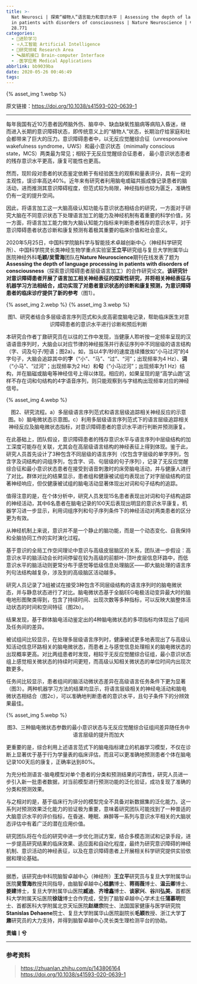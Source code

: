 ```yaml
---
title: >-
  Nat Neurosci | 探索“植物人”语言能力和意识水平 | Assessing the depth of language processing
  in patients with disorders of consciousness | Nature Neuroscience | 中科院1区 IF
  28.771
categories:
  - 🌙进阶学习
  - ⭐人工智能 Artificial Intelligence
  - 💫研究领域 Research Area
  - 🛰️脑机接口 Brain-computer Interface
  - ☄️医学应用 Medical Applications
abbrlink: bb9039ba
date: 2020-05-26 00:46:49
tags:
---
```


{% asset_img 1.webp %}

原文链接：<https://doi.org/10.1038/s41593-020-0639-1>

<!--more-->

***

每年我国有近10万患者因颅脑外伤、脑卒中、缺血缺氧性脑病等病陷入昏迷，继而进入长期的意识障碍状态，即传统意义上的“植物人”状态，长期治疗给家庭和社会都带来了巨大的压力。意识障碍患者中，以无反应觉醒综合征（unresponsive wakefulness syndrome，UWS）和最小意识状态（minimally conscious state，MCS）两类最为常见；相较于无反应觉醒综合征患者， 最小意识状态患者的残存意识水平更高，康复可能性也更高。

然而，现阶段对患者的状态鉴定依赖于有经验医生的观察和量表评分，具有一定的主观性，误诊率高达40%。近年来有研究者利用脑电或磁共振成像记录患者的脑活动，进而推测其意识障碍程度，但范式较为局限，神经指标也较为匮乏，准确性仍有一定的提升空间。

因此，将语言加工这一大脑高级认知功能与意识状态相结合的研究，一方面对于研究大脑在不同意识状态下处理语言加工的能力及神经机制有着重要的科学价值，另一方面，将语言加工能力做为大脑认知能力指标来判断患者残存的意识水平，对于意识障碍患者状态诊断和康复预测有着极其重要的临床价值和社会意义。

2020年5月25日，中国科学院脑科学与智能技术卓越创新中心（神经科学研究所）、中国科学院灵长类神经生物学重点实验室**王立平**研究组与复旦大学附属华山医院神经外科**毛颖/吴雪海**团队在**Nature Neuroscience**期刊在线发表了题为**Assessing the depth of language processing in patients with disorders of consciousness**（探索意识障碍患者层级语言加工）的合作研究论文。**该研究针对意识障碍患者开展了语言加工相关神经表征的探索性研究，并将相关神经表征与机器学习方法相结合，成功实现了对患者意识状态的诊断和康复预测，为意识障碍患者的临床诊疗提供了新的参考**（图1）。

{% asset_img 2.webp %}
{% asset_img 3.webp %}
<div align='center'>图1、研究者结合多层级语言序列范式和头皮高密度脑电记录，帮助临床医生对意识障碍患者的意识水平进行诊断和预后判断</div>

本研究合作者丁鼐研究员在以往的工作中发现，当健康人聆听按一定频率呈现的汉语语音序列时，大脑会以对应节律的神经振荡并行表征序列中不同层级的语言结构（字、词及句子/短语；图2a）。如，当以4字/秒的速度连续播放如“小马过河”的4字句子，大脑会追踪其中的**字**（“小”、“马”、“过”、“河”；出现频率为4 Hz）、**词**（“小马”、“过河”；出现频率为2 Hz）和**句**（“小马过河”；出现频率为1 Hz）结构，并在脑磁或脑电等神经信号上得以体现。相应的，如果呈现的是“高学山跑”这样不存在词和句结构的4字语音序列，则只能观察到与字结构出现频率对应的神经信号。

{% asset_img 4.webp %}
<div align='center'>图2、研究流程。a）多层级语言序列范式和语言层级追踪相关神经反应的示意图。b）脑电微状态示意图。c）利用多层级语言序列范式下的语言层级追踪相关神经反应及脑电微状态指标，对意识障碍患者的意识水平进行判断并预测康复。</div>

在此基础上，团队假设，意识障碍患者的残存意识水平与语言序列中层级结构的加工深度可能存在关联，尤其会在高层级语言结构的神经表征上得到体现。鉴于此，研究人员首先设计了3种包含不同层级的语言序列（仅包含字层级的单字序列，包含字及词结构的词组序列，包含字、词、句层级的句子序列），记录了无反应觉醒综合征和最小意识状态患者在接受到语音刺激时的床旁脑电活动，并与健康人进行了对比。群体对比的结果显示，患者组和健康被试组均表现出了对字层级结构的显著神经响应，但仅健康被试组的脑电活动显著体现出对词和句子结构的追踪。

值得注意的是，在个体分析中，研究人员发现15名患者表现出对词和句子结构追踪的神经活动，其中6名患者在脑电记录的100天后表现出明显的意识水平康复。机器学习进一步显示，利用词组序列和句子序列条件下的神经活动对两类患者的区分更为有效。

从神经机制上来说，意识并不是一个静止的脑功能，而是一个动态变化、自我保持和全脑协同工作的实时演化过程。

基于意识的全局工作空间理论中意识与高级皮层脑区的关系，团队进一步假设：高意识水平的脑活动会长时间停留在较为高级的前额叶-顶叶皮层信息环路中，而低意识水平的脑活动则更常分布于感觉等低级信息处理脑区——即大脑处理的语言序列句法结构越复杂，涉及到的高级脑区活动越多。

研究人员记录了3组被试在接受3种包含不同层级结构的语言序列时的脑电微状态，并与静息状态进行了对比。脑电微状态基于全脑EEG电极活动变异最大时的脑电地形图聚类得到，包含了持续时间、出现次数等多种指标，可以反映大脑整体活动状态的时间和空间特征（图2b）。

结果发现，基于群体脑电活动鉴定出的4种脑电微状态的多项指标均体现出了组间及任务间的差异。

被试组间比较显示，在处理多层级语言序列时，健康被试更多地表现出了与高级认知活动信息环路相关的脑电微状态，而患者上与感觉信息处理相关的脑电微状态的出现概率更高。对比两组患者时发现，相较于无反应觉醒综合征组，最小意识状态组上感觉相关微状态的持续时间更短，而高级认知相关微状态的单位时间内出现次数更多。

任务间比较显示，患者组间的脑活动微状态差异在高级语言任务条件下更为显著（图3）。两种机器学习方法的结果均显示，将语言层级相关的神经电活动和脑电微状态相结合（图2c），可以准确地判断患者的意识水平，且句子条件下的分辨效果最佳。

{% asset_img 5.webp %}
<div align='center'>图3、三种脑电微状态参数的最小意识状态与无反应觉醒综合征组间差异随任务中语言层级的提升而加大</div>

更重要的是，综合利用上述语言范式下的脑电指标建立的机器学习模型，不仅在诊断上显著优于基于行为学量表的临床评估，而且可以更准确地预测患者个体在脑电记录100天后的康复，正确率达到80%。

为充分检测语言-脑电模型对单个患者的分类和预测结果的可靠性，研究人员进一步引入新一批患者数据，对当前模型进行预测功能的泛化验证，成功复现了准确的分类和预测效果。

与之相对的是，基于临床行为评分的模型完全不具备对新数据集的泛化能力。这一系列对预测效果泛化能力的验证极为重要，意味着研究团队可能找到了一种普适的大脑意识水平的评价指标，在昏迷、睡眠、麻醉等一系列与意识水平相关的大脑状态评估中有着广泛的潜在应用价值。

研究团队将在今后的研究中进一步优化测试方案，结合多模态测试和记录手段，进一步提高研究结果的临床效果、适应面和自动化程度，最终为研究意识障碍的神经机制、意识活动的神经表征，以及在意识障碍患者上开展相关科学研究提供实验依据和理论基础。

***

据悉，该研究由中科院脑智卓越中心（神经所）**王立平**研究员与复旦大学附属华山医院**吴雪海**教授共同指导，由脑智卓越中心**桂鹏**博士、**蒋雨薇**博士、**温云卿**博士、**姜建**博士，复旦大学附属华山医院**臧迪**、**齐增鑫**博士、**谈家兴**、**谷川弘美**，首都医科大学附属天坛医院**徐珑**博士合作完成，受到了脑智卓越中心学术主任**蒲慕明**院士、首都医科大学附属北京天坛医院**赵继宗**院士、法国国家健康与医学研究院**Stanislas Dehaene**院士、复旦大学附属华山医院副院长**毛颖**教授、浙江大学**丁鼐**研究员的大力支持，并得到脑智卓越中心灵长类生理检测平台的协助。

**责编丨兮**

***

### 参考资料

> <https://zhuanlan.zhihu.com/p/143806164>
> <https://doi.org/10.1038/s41593-020-0639-1>
